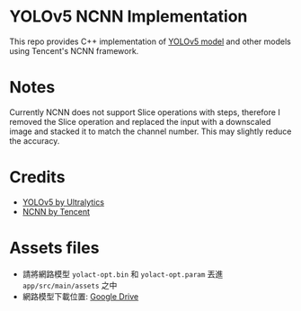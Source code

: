 # YOLOv5 NCNN Implementation

This repo provides C++ implementation of [YOLOv5 model](https://github.com/ultralytics/yolov5) and other models using Tencent's NCNN framework. 

# Notes

Currently NCNN does not support Slice operations with steps, therefore I removed the Slice operation
and replaced the input with a downscaled image and stacked it to match the channel number. This
may slightly reduce the accuracy.

# Credits 

* [YOLOv5 by Ultralytics](https://github.com/ultralytics/yolov5) 
* [NCNN by Tencent](https://github.com/tencent/ncnn)

# Assets files
* 請將網路模型 `yolact-opt.bin` 和 `yolact-opt.param` 丟進 `app/src/main/assets` 之中
* 網路模型下載位置: [Google Drive](https://drive.google.com/drive/folders/14gl780DDihYTO8gttjVE3fBP-t5tZXwJ?usp=sharing)
